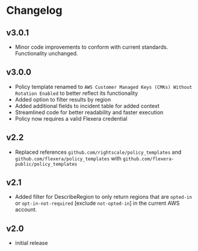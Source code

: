 # Changelog

## v3.0.1

- Minor code improvements to conform with current standards. Functionality unchanged.

## v3.0.0

- Policy template renamed to `AWS Customer Managed Keys (CMKs) Without Rotation Enabled` to better reflect its functionality
- Added option to filter results by region
- Added additional fields to incident table for added context
- Streamlined code for better readability and faster execution
- Policy now requires a valid Flexera credential

## v2.2

- Replaced references `github.com/rightscale/policy_templates` and `github.com/flexera/policy_templates` with `github.com/flexera-public/policy_templates`

## v2.1

- Added filter for DescribeRegion to only return regions that are `opted-in` or `opt-in-not-required` [exclude `not-opted-in`] in the current AWS account.

## v2.0

- initial release
